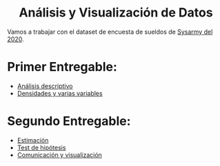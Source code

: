 <html>
  <h1 align="center";>
    Análisis y Visualización de Datos
  </h1>
</html>

Vamos a trabajar con el dataset de encuesta de sueldos de [Sysarmy del 2020](https://cs.famaf.unc.edu.ar/~mteruel/datasets/diplodatos/sysarmy_survey_2020_processed.csv).

# Primer Entregable:
- [Análisis descriptivo](https://github.com/eleanarinaudo/Diplo2022_Grupo-5/blob/main/Notebooks/An%C3%A1lisis%20y%20Visualizaci%C3%B3n/AyV_Parte_1_1.ipynb)
- [Densidades y varias variables](https://github.com/eleanarinaudo/Diplo2022_Grupo-5/blob/main/Notebooks/An%C3%A1lisis%20y%20Visualizaci%C3%B3n/AyV_Parte_1_2.ipynb)


# Segundo Entregable:
- [Estimación](https://github.com/eleanarinaudo/Diplo2022_Grupo-5/blob/main/Notebooks/An%C3%A1lisis%20y%20Visualizaci%C3%B3n/AyV_Parte_2.ipynb)
- [Test de hipótesis](https://github.com/eleanarinaudo/Diplo2022_Grupo-5/blob/main/Notebooks/An%C3%A1lisis%20y%20Visualizaci%C3%B3n/AyV_Parte_2.ipynb)
- [Comunicación y visualización](https://github.com/eleanarinaudo/Diplo2022_Grupo-5/tree/main/Reporte)